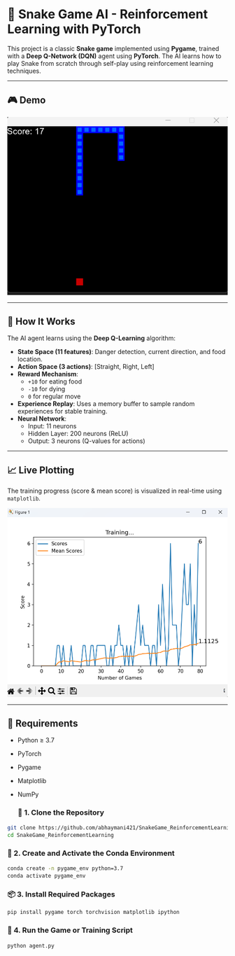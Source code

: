 # 🐍 Snake Game AI - Reinforcement Learning with PyTorch

This project is a classic **Snake game** implemented using **Pygame**, trained with a **Deep Q-Network (DQN)** agent using **PyTorch**. The AI learns how to play Snake from scratch through self-play using reinforcement learning techniques.

---

## 🎮 Demo

![Game Preview](assests/Demo.png)

---

## 🧠 How It Works

The AI agent learns using the **Deep Q-Learning** algorithm:
- **State Space (11 features)**: Danger detection, current direction, and food location.
- **Action Space (3 actions)**: [Straight, Right, Left]
- **Reward Mechanism**:
  - `+10` for eating food
  - `-10` for dying
  - `0` for regular move
- **Experience Replay**: Uses a memory buffer to sample random experiences for stable training.
- **Neural Network**:
  - Input: 11 neurons
  - Hidden Layer: 200 neurons (ReLU)
  - Output: 3 neurons (Q-values for actions)

---

## 📈 Live Plotting

The training progress (score & mean score) is visualized in real-time using `matplotlib`.

![Game Preview](assests/Graph.png)

---

## 🧪 Requirements

- Python ≥ 3.7
- PyTorch
- Pygame
- Matplotlib
- NumPy

  ### 🔁 1. Clone the Repository

```bash
git clone https://github.com/abhaymani421/SnakeGame_ReinforcementLearning.git
cd SnakeGame_ReinforcementLearning
```

  ### 🐍 2. Create and Activate the Conda Environment

```bash
conda create -n pygame_env python=3.7
conda activate pygame_env
```

  ### 📦 3. Install Required Packages

```bash
pip install pygame torch torchvision matplotlib ipython
```

  ### 🚀 4. Run the Game or Training Script

```bash
python agent.py
```
